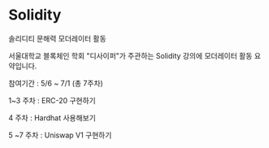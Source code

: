 # Solidity
솔리디티 문해력 모더레이터 활동

서울대학교 블록체인 학회 "디사이퍼"가 주관하는 Solidity 강의에 모더레이터 활동 요약입니다.

참여기간 : 5/6 ~ 7/1 (총 7주차)

1~3 주차 : ERC-20 구현하기

4 주차 : Hardhat 사용해보기

5 ~7 주차 : Uniswap V1 구현하기
